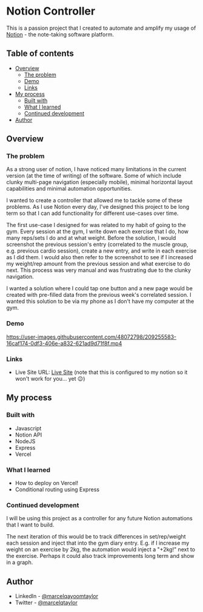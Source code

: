 # Notion Controller

This is a passion project that I created to automate and amplify my usage of [Notion](https://www.notion.so/) - the note-taking software platform.

## Table of contents
- [Overview](#overview)
  - [The problem](#the-problem)
  - [Demo](#demo)
  - [Links](#links)
- [My process](#my-process)
  - [Built with](#built-with)
  - [What I learned](#what-i-learned)
  - [Continued development](#continued-development)
- [Author](#author)

## Overview

### The problem

As a strong user of notion, I have noticed many limitations in the current version (at the time of writing) of the software. Some of which include clunky multi-page navigation (especially mobile), minimal horizontal layout capabilities and minimal automation opportunities.

I wanted to create a controller that allowed me to tackle some of these problems. As I use Notion every day, I've designed this project to be long term so that I can add functionality for different use-cases over time.

The first use-case I designed for was related to my habit of going to the gym. Every session at the gym, I write down each exercise that I do, how many reps/sets I do and at what weight. Before the solution, I would screenshot the previous session's entry (correlated to the muscle group, e.g. previous cardio session), create a new entry, and write in each exercise as I did them. I would also then refer to the screenshot to see if I increased my weight/rep amount from the previous session and what exercise to do next. This process was very manual and was frustrating due to the clunky navigation.

I wanted a solution where I could tap one button and a new page would be created with pre-filled data from the previous week's correlated session. I wanted this solution to be via my phone as I don't have my computer at the gym.


### Demo

https://user-images.githubusercontent.com/48072798/209255583-16caf174-0df3-406e-a832-621ad9d71f8f.mp4


### Links
- Live Site URL: [Live Site](https://notion-controller.vercel.app/) (note that this is configured to my notion so it won't work for you... yet 😉)

## My process

### Built with

- Javascript
- Notion API
- NodeJS
- Express 
- Vercel

### What I learned

- How to deploy on Vercel!
- Conditional routing using Express

### Continued development

I will be using this project as a controller for any future Notion automations that I want to build. 

The next iteration of this would be to track differences in set/rep/weight each session and inject that into the gym diary entry. E.g. if I increase my weight on an exercise by 2kg, the automation would inject a "+2kg!" next to the exercise. Perhaps it could also track improvements long term and show in a graph.

## Author

- LinkedIn - [@marcelqayoomtaylor](https://www.linkedin.com/in/marcelqayoomtaylor/)
- Twitter - [@marcelqtaylor](https://www.twitter.com/marcelqtaylor)
